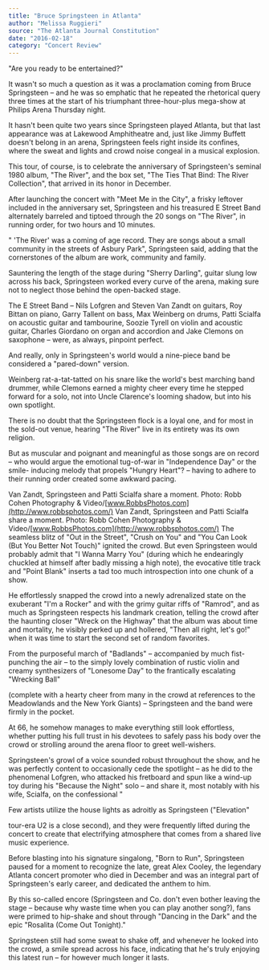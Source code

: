 ```yaml
---
title: "Bruce Springsteen in Atlanta"
author: "Melissa Ruggieri"
source: "The Atlanta Journal Constitution"
date: "2016-02-18"
category: "Concert Review"
---
```


"Are you ready to be entertained?"

It wasn't so much a question as it was a proclamation coming from Bruce Springsteen – and he was so emphatic that he repeated the rhetorical query three times at the start of his triumphant three-hour-plus mega-show at Philips Arena Thursday night.

It hasn't been quite two years since Springsteen played Atlanta, but that last appearance was at Lakewood Amphitheatre and, just like Jimmy Buffett doesn't belong in an arena, Springsteen feels right inside its confines, where the sweat and lights and crowd noise congeal in a musical explosion.

This tour, of course, is to celebrate the anniversary of Springsteen's seminal 1980 album, "The River", and the box set, "The Ties That Bind: The River Collection", that arrived in its honor in December.

After launching the concert with "Meet Me in the City", a frisky leftover included in the anniversary set, Springsteen and his treasured E Street Band alternately barreled and tiptoed through the 20 songs on "The River", in running order, for two hours and 10 minutes.

" 'The River' was a coming of age record. They are songs about a small community in the streets of Asbury Park", Springsteen said, adding that the cornerstones of the album are work, community and family.

Sauntering the length of the stage during "Sherry Darling", guitar slung low across his back, Springsteen worked every curve of the arena, making sure not to neglect those behind the open-backed stage.

The E Street Band – Nils Lofgren and Steven Van Zandt on guitars, Roy Bittan on piano, Garry Tallent on bass, Max Weinberg on drums, Patti Scialfa on acoustic guitar and tambourine, Soozie Tyrell on violin and acoustic guitar, Charles Giordano on organ and accordion and Jake Clemons on saxophone – were, as always, pinpoint perfect.

And really, only in Springsteen's world would a nine-piece band be considered a "pared-down" version.

Weinberg rat-a-tat-tatted on his snare like the world's best marching band drummer, while Clemons earned a mighty cheer every time he stepped forward for a solo, not into Uncle Clarence's looming shadow, but into his own spotlight.

There is no doubt that the Springsteen flock is a loyal one, and for most in the sold-out venue, hearing "The River" live in its entirety was its own religion.

But as muscular and poignant and meaningful as those songs are on record – who would argue the emotional tug-of-war in "Independence Day" or the smile- inducing melody that propels "Hungry Heart"? – having to adhere to their running order created some awkward pacing.

Van Zandt, Springsteen and Patti Scialfa share a moment. Photo: Robb Cohen Photography & Video/[www.RobbsPhotos.com](http://www.robbsphotos.com/) Van Zandt, Springsteen and Patti Scialfa share a moment. Photo: Robb Cohen Photography & Video/[www.RobbsPhotos.com](http://www.robbsphotos.com/) The seamless blitz of "Out in the Street", "Crush on You" and "You Can Look (But You Better Not Touch)" ignited the crowd. But even Springsteen would probably admit that "I Wanna Marry You" (during which he endearingly chuckled at himself after badly missing a high note), the evocative title track and "Point Blank" inserts a tad too much introspection into one chunk of a show.

He effortlessly snapped the crowd into a newly adrenalized state on the exuberant "I'm a Rocker" and with the grimy guitar riffs of "Ramrod", and as much as Springsteen respects his landmark creation, telling the crowd after the haunting closer "Wreck on the Highway" that the album was about time and mortality, he visibly perked up and hollered, "Then all right, let's go!" when it was time to start the second set of random favorites.

From the purposeful march of "Badlands" – accompanied by much fist-punching the air – to the simply lovely combination of rustic violin and creamy synthesizers of "Lonesome Day" to the frantically escalating "Wrecking Ball"

(complete with a hearty cheer from many in the crowd at references to the Meadowlands and the New York Giants) – Springsteen and the band were firmly in the pocket.

At 66, he somehow manages to make everything still look effortless, whether putting his full trust in his devotees to safely pass his body over the crowd or strolling around the arena floor to greet well-wishers.

Springsteen's growl of a voice sounded robust throughout the show, and he was perfectly content to occasionally cede the spotlight – as he did to the phenomenal Lofgren, who attacked his fretboard and spun like a wind-up toy during his "Because the Night" solo – and share it, most notably with his wife, Scialfa, on the confessional "

Few artists utilize the house lights as adroitly as Springsteen ("Elevation"

tour-era U2 is a close second), and they were frequently lifted during the concert to create that electrifying atmosphere that comes from a shared live music experience.

Before blasting into his signature singalong, "Born to Run", Springsteen paused for a moment to recognize the late, great Alex Cooley, the legendary Atlanta concert promoter who died in December and was an integral part of Springsteen's early career, and dedicated the anthem to him.

By this so-called encore (Springsteen and Co. don't even bother leaving the stage – because why waste time when you can play another song?), fans were primed to hip-shake and shout through "Dancing in the Dark" and the epic "Rosalita (Come Out Tonight)."

Springsteen still had some sweat to shake off, and whenever he looked into the crowd, a smile spread across his face, indicating that he's truly enjoying this latest run – for however much longer it lasts.
